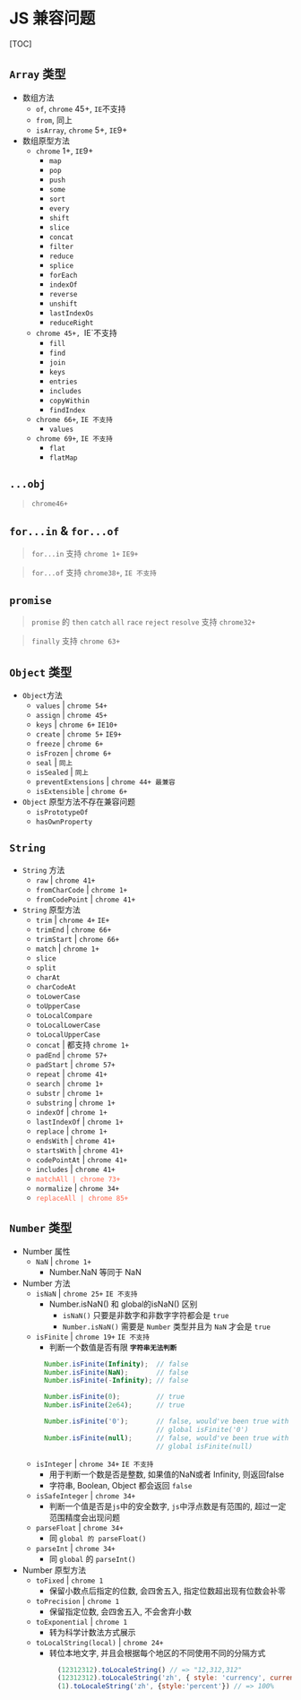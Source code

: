# JS 兼容问题

[TOC]

## `Array` 类型

+ 数组方法
  + `of`,  `chrome` 45+, `IE`不支持
  + `from`, 同上
  + `isArray`, `chrome` 5+, `IE`9+
+ 数组原型方法
  + `chrome` 1+, `IE`9+
    + `map`
    + `pop`
    + `push`
    + `some`
    + `sort`
    + `every`
    + `shift`
    + `slice`
    + `concat`
    + `filter`
    + `reduce`
    + `splice`
    + `forEach`
    + `indexOf`
    + `reverse`
    + `unshift`
    + `lastIndexOs`
    + `reduceRight`
  + `chrome 45+, `IE`不支持
    + `fill`
    + `find`
    + `join`
    + `keys`
    + `entries`
    + `includes`
    + `copyWithin`
    + `findIndex`
  + `chrome 66+`, `IE 不支持`
    + `values`
  + `chrome 69+`, `IE 不支持`
    + `flat`
    + `flatMap`

## `...obj`
> `chrome46+`

## `for...in` & `for...of`
> `for...in` 支持 `chrome 1+` `IE9+`

> `for...of` 支持 `chrome38+`, `IE 不支持`

## `promise`

> `promise` 的 `then` `catch` `all` `race` `reject` `resolve` 支持 `chrome32+`

> `finally` 支持 `chrome 63+`

## `Object` 类型

+ `Object`方法
  + `values` | `chrome 54+`
  + `assign` | `chrome 45+`
  + `keys` | `chrome 6+` `IE10+`
  + `create` | `chrome 5+` `IE9+`
  + `freeze` | `chrome 6+`
  + `isFrozen` | `chrome 6+`
  + `seal` | `同上`
  + `isSealed` | `同上`
  + `preventExtensions` | `chrome 44+ 最兼容`
  + `isExtensible` | `chrome 6+`
+ `Object` 原型方法不存在兼容问题
  + `isPrototypeOf`
  + `hasOwnProperty`

## `String`

+ `String` 方法
  + `raw` | `chrome 41+`
  + `fromCharCode` | `chrome 1+`
  + `fromCodePoint` | `chrome 41+`
+ `String` 原型方法
  + `trim` | `chrome 4+` `IE+`
  + `trimEnd` | `chrome 66+`
  + `trimStart` | `chrome 66+`
  + `match` | `chrome 1+`
  + `slice`
  + `split`
  + `charAt`
  + `charCodeAt`
  + `toLowerCase`
  + `toUpperCase`
  + `toLocalCompare`
  + `toLocalLowerCase`
  + `toLocalUpperCase`
  + `concat` | 都支持 `chrome 1+`
  + `padEnd` | `chrome 57+`
  + `padStart` | `chrome 57+`
  + `repeat` | `chrome 41+`
  + `search` | `chrome 1+`
  + `substr` | `chrome 1+` 
  + `substring` | `chrome 1+`
  + `indexOf` | `chrome 1+`
  + `lastIndexOf` | `chrome 1+`
  + `replace` | `chrome 1+`
  + `endsWith` | `chrome 41+`
  + `startsWith` | `chrome 41+`
  + `codePointAt` | `chrome 41+`
  + `includes` | `chrome 41+`
  + <code style="color: tomato" >matchAll | chrome 73+</code>
  + `normalize` | `chrome 34+`
  + <code style="color: tomato" >replaceAll | chrome 85+</code>


## `Number` 类型

  + Number 属性
    + `NaN` | `chrome 1+`
      + Number.NaN 等同于 NaN
  + Number 方法
    + `isNaN` | `chrome 25+` `IE 不支持` 
      + Number.isNaN() 和 global的isNaN() 区别
        + `isNaN()` 只要是非数字和非数字字符都会是 `true`
        + `Number.isNaN()` 需要是 `Number` 类型并且为 `NaN` 才会是 `true`  
    + `isFinite` | `chrome 19+` `IE 不支持`
      + 判断一个数值是否有限 **`字符串无法判断`**
      ```javaScript
        Number.isFinite(Infinity);  // false
        Number.isFinite(NaN);       // false
        Number.isFinite(-Infinity); // false

        Number.isFinite(0);         // true
        Number.isFinite(2e64);      // true

        Number.isFinite('0');       // false, would've been true with
                                    // global isFinite('0')
        Number.isFinite(null);      // false, would've been true with
                                    // global isFinite(null)
      ```
    +  `isInteger` | `chrome 34+` `IE 不支持`
       +  用于判断一个数是否是整数, 如果值的NaN或者 Infinity, 则返回false
       +  字符串, Boolean, Object 都会返回 `false`
    + `isSafeInteger` | `chrome 34+`
      + 判断一个值是否是`js`中的安全数字, `js`中浮点数是有范围的, 超过一定范围精度会出现问题
    + `parseFloat` | `chrome 34+`
      + 同 `global 的 parseFloat()`
    + `parseInt` | `chrome 34+`
      + 同 `global` 的 `parseInt()`
  + Number 原型方法
    + `toFixed` | `chrome 1`
      + 保留小数点后指定的位数, 会四舍五入, 指定位数超出现有位数会补零
    + `toPrecision` | `chrome 1`
      + 保留指定位数, 会四舍五入, 不会舍弃小数
    + `toExponential` | `chrome 1`
      + 转为科学计数法方式展示
    + `toLocalString(local)` | `chrome 24+`
      + 转位本地文字, 并且会根据每个地区的不同使用不同的分隔方式
        ```javaScript
          (12312312).toLocaleString() // => "12,312,312"
          (12312312).toLocaleString('zh', { style: 'currency', currency: 'CNY' }); // ￥12,312,312.00，人民币形式
          (1).toLocaleString('zh', {style:'percent'}) // => 100%
        ``` 

## 







